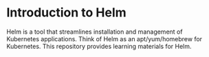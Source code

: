 # Introduction to Helm 

Helm is a tool that streamlines installation and management of Kubernetes applications. Think of Helm as an apt/yum/homebrew
for Kubernetes. This repository provides learning materials for Helm.
 
